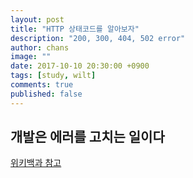 ```yaml
---
layout: post
title: "HTTP 상태코드를 알아보자"
description: "200, 300, 404, 502 error"
author: chans
image: ""
date: 2017-10-10 20:30:00 +0900
tags: [study, wilt]
comments: true
published: false
---
```


## 개발은 에러를 고치는 일이다

[위키백과 참고](https://ko.wikipedia.org/wiki/HTTP_%EC%83%81%ED%83%9C_%EC%BD%94%EB%93%9C)









